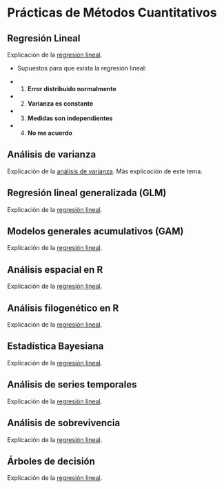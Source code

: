 # Prácticas de Métodos Cuantitativos

## Regresión Lineal
Explicación de la [regresión lineal](https://rpubs.com/joser/RegresionSimple). 

- Supuestos para que exista la regresión lineal: 

- 1. **Error distribuido normalmente**

- 2. **Varianza es constante**

-  3. **Medidas son independientes**

- 4. **No me acuerdo**

## Análisis de varianza
Explicación de la [análisis de varianza](https://rpubs.com/Joaquin_AR/219148). Más explicación de este tema.

## Regresión lineal generalizada (GLM)
Explicación de la [regresión lineal](https://rpubs.com/joser/RegresionSimple). 

## Modelos generales acumulativos (GAM)
Explicación de la [regresión lineal](https://rpubs.com/joser/RegresionSimple). 
## Análisis espacial en R
Explicación de la [regresión lineal](https://rpubs.com/joser/RegresionSimple). 
## Análisis filogenético en R
Explicación de la [regresión lineal](https://rpubs.com/joser/RegresionSimple). 
## Estadística Bayesiana
Explicación de la [regresión lineal](https://rpubs.com/joser/RegresionSimple). 
## Análisis de series temporales
Explicación de la [regresión lineal](https://rpubs.com/joser/RegresionSimple). 
## Análisis de sobrevivencia
Explicación de la [regresión lineal](https://rpubs.com/joser/RegresionSimple). 
## Árboles de decisión
Explicación de la [regresión lineal](https://rpubs.com/joser/RegresionSimple). 
